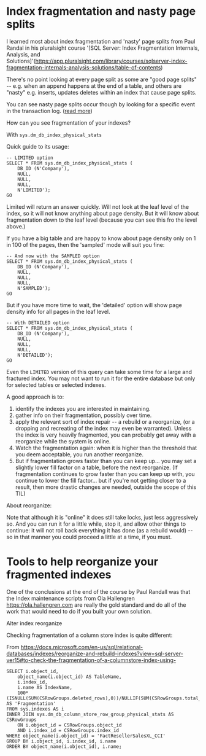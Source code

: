 # Index fragmentation and nasty page splits


I learned most about index fragmentation and 'nasty' page splits from Paul Randal in his pluralsight course '[SQL Server: Index Fragmentation Internals, Analysis, and Solutions]'(https://app.pluralsight.com/library/courses/sqlserver-index-fragmentation-internals-analysis-solutions/table-of-contents)

There's no point looking at every page split as some are "good page splits" -- e.g. when an append happens at the end of a table, and others are "nasty" e.g. inserts, updates deletes within an index that cause page splits.

You can see nasty page splits occur though by looking for a specific event in the transaction log. ([read more](https://www.sqlskills.com/blogs/paul/tracking-page-splits-using-the-transaction-log/))

How can you see fragmentation of your indexes?

With `sys.dm_db_index_physical_stats`

Quick guide to its usage:


	-- LIMITED option
	SELECT * FROM sys.dm_db_index_physical_stats (
		DB_ID (N'Company'),
		NULL,
		NULL,
		NULL,
		N'LIMITED');
	GO

Limited will return an answer quickly. Will not look at the leaf level of the index, so it will not know anything about page density. But it will know about fragmentation down to the leaf level (because you can see this fro the level above.)


If you have a big table and are happy to know about page density only on 1 in 100 of the pages, then the 'sampled' mode will suit you fine:



	-- And now with the SAMPLED option
	SELECT * FROM sys.dm_db_index_physical_stats (
		DB_ID (N'Company'),
		NULL,
		NULL,
		NULL,
		N'SAMPLED');
	GO


But if you have more time to wait, the 'detailed' option will show page density info for all pages in the leaf level.

	-- With DETAILED option
	SELECT * FROM sys.dm_db_index_physical_stats (
		DB_ID (N'Company'),
		NULL,
		NULL,
		NULL,
		N'DETAILED');
	GO


Even the `LIMITED` version of this query can take some time for a large and fractured index. You may not want to run it for the entire database but only for selected tables or selected indexes.

A good approach is to:

1. identify the indexes you are interested in maintaining.
2. gather info on their fragmentation, possibly over time.
3. apply the relevant sort of index repair -- a rebuild or a reorganize, (or a dropping and recreating of the index may even be warranted). Unless the index is very heavily fragmented, you can probably get away with a reorganize while the system is online.
4. Watch the fragmentation again: when it is higher than the threshold that you deem acceptable, you run another reorganize.
5. But if fragmentation grows faster than you can keep up... you may set a slightly lower fill factor on a table, before the next reorganize. (If fragmentation continues to grow faster than you can keep up with, you continue to lower the fill factor... but if you're not getting closer to a result, then more drastic changes are needed, outside the scope of this TIL)

About reorganize:

Note that although it is "online" it does still take locks, just less aggressively so. And you can run it for a little while, stop it, and allow other things to continue: it will not roll back everything it has done (as a rebuild would) -- so in that manner you could proceed a little at a time, if you must.


# Tools to help reorganize your fragmented indexes

One of the conclusions at the end of the course by Paul Randall was that the Index maintenance scripts from Ola Hallengren https://ola.hallengren.com are really the gold standard and do all of the work that would need to do if you built your own solution.

Alter index reorganize 



Checking fragmentation of a column store index is quite different:


From <https://docs.microsoft.com/en-us/sql/relational-databases/indexes/reorganize-and-rebuild-indexes?view=sql-server-ver15#to-check-the-fragmentation-of-a-columnstore-index-using->



	SELECT i.object_id,
		object_name(i.object_id) AS TableName,
		i.index_id,
		i.name AS IndexName,
		100*(ISNULL(SUM(CSRowGroups.deleted_rows),0))/NULLIF(SUM(CSRowGroups.total_rows),0) AS 'Fragmentation'
	FROM sys.indexes AS i  
	INNER JOIN sys.dm_db_column_store_row_group_physical_stats AS CSRowGroups
		ON i.object_id = CSRowGroups.object_id
		AND i.index_id = CSRowGroups.index_id
	WHERE object_name(i.object_id) = 'FactResellerSalesXL_CCI'
	GROUP BY i.object_id, i.index_id, i.name
	ORDER BY object_name(i.object_id), i.name;